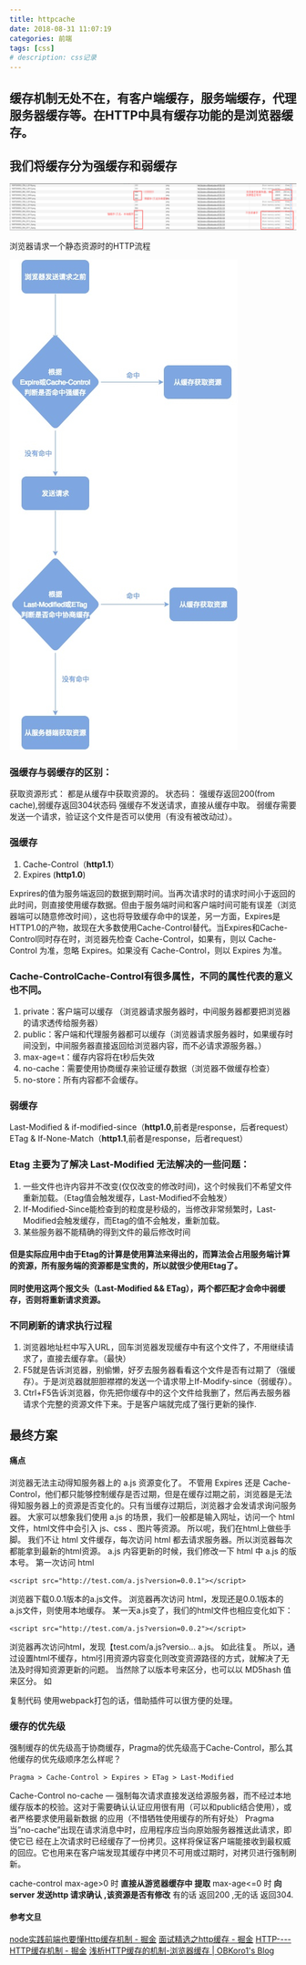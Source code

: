 ```yaml
---
title: httpcache
date: 2018-08-31 11:07:19
categories: 前端
tags: [css]
# description: css记录
---
```


## 缓存机制无处不在，有客户端缓存，服务端缓存，代理服务器缓存等。在HTTP中具有缓存功能的是浏览器缓存。

## 我们将缓存分为强缓存和弱缓存
![clean](/images/cache/1.jpg)

浏览器请求一个静态资源时的HTTP流程

![clean](/images/cache/2.jpg)

### 强缓存与弱缓存的区别：
获取资源形式： 都是从缓存中获取资源的。
状态码： 强缓存返回200(from cache),弱缓存返回304状态码
强缓存不发送请求，直接从缓存中取。
弱缓存需要发送一个请求，验证这个文件是否可以使用（有没有被改动过）。

### 强缓存  
1. Cache-Control（__http1.1__）
2. Expires (__http1.0__)

Exprires的值为服务端返回的数据到期时间。当再次请求时的请求时间小于返回的此时间，则直接使用缓存数据。但由于服务端时间和客户端时间可能有误差（浏览器端可以随意修改时间），这也将导致缓存命中的误差，另一方面，Expires是HTTP1.0的产物，故现在大多数使用Cache-Control替代。当Expires和Cache-Control同时存在时，浏览器先检查 Cache-Control，如果有，则以 Cache-Control 为准，忽略 Expires。如果没有 Cache-Control，则以 Expires 为准。

### Cache-ControlCache-Control有很多属性，不同的属性代表的意义也不同。
1. private：客户端可以缓存 （浏览器请求服务器时，中间服务器都要把浏览器的请求透传给服务器）
2. public：客户端和代理服务器都可以缓存（浏览器请求服务器时，如果缓存时间没到，中间服务器直接返回给浏览器内容，而不必请求源服务器。）
3. max-age=t：缓存内容将在t秒后失效
3. no-cache：需要使用协商缓存来验证缓存数据（浏览器不做缓存检查）
4. no-store：所有内容都不会缓存。



### 弱缓存
Last-Modified & if-modified-since（__http1.0__,前者是response，后者request）
ETag & If-None-Match（__http1.1__,前者是response，后者request）

### Etag 主要为了解决 Last-Modified 无法解决的一些问题：
1. 一些文件也许内容并不改变(仅仅改变的修改时间)，这个时候我们不希望文件重新加载。（Etag值会触发缓存，Last-Modified不会触发）
2. If-Modified-Since能检查到的粒度是秒级的，当修改非常频繁时，Last-Modified会触发缓存，而Etag的值不会触发，重新加载。
3. 某些服务器不能精确的得到文件的最后修改时间

#### 但是实际应用中由于Etag的计算是使用算法来得出的，而算法会占用服务端计算的资源，所有服务端的资源都是宝贵的，所以就很少使用Etag了。
#### 同时使用这两个报文头（__Last-Modified__ && __ETag__），两个都匹配才会命中弱缓存，否则将重新请求资源。

### 不同刷新的请求执行过程
1. 浏览器地址栏中写入URL，回车浏览器发现缓存中有这个文件了，不用继续请求了，直接去缓存拿。（最快）
2. F5就是告诉浏览器，别偷懒，好歹去服务器看看这个文件是否有过期了（强缓存）。于是浏览器就胆胆襟襟的发送一个请求带上If-Modify-since（弱缓存）。
3. Ctrl+F5告诉浏览器，你先把你缓存中的这个文件给我删了，然后再去服务器请求个完整的资源文件下来。于是客户端就完成了强行更新的操作.


## 最终方案
#### 痛点
浏览器无法主动得知服务器上的 a.js 资源变化了。
不管用 Expires 还是 Cache-Control，他们都只能够控制缓存是否过期，但是在缓存过期之前，浏览器是无法得知服务器上的资源是否变化的。只有当缓存过期后，浏览器才会发请求询问服务器。
大家可以想象我们使用 a.js 的场景，我们一般都是输入网址，访问一个 html 文件，html文件中会引入 js、css
、图片等资源。
所以呢，我们在html上做些手脚。
我们不让 html 文件缓存，每次访问 html 都去请求服务器。所以浏览器每次都能拿到最新的html资源。
a.js 内容更新的时候，我们修改一下 html 中 a.js 的版本号。
第一次访问 html
```
<script src="http://test.com/a.js?version=0.0.1"></script>
```
浏览器下载0.0.1版本的a.js文件。
浏览器再次访问 html，发现还是0.0.1版本的a.js文件，则使用本地缓存。
某一天a.js变了，我们的html文件也相应变化如下：
```
<script src="http://test.com/a.js?version=0.0.2"></script>
```
浏览器再次访问html，发现【test.com/a.js?versio… a.js。
如此往复。
所以，通过设置html不缓存，html引用资源内容变化则改变资源路径的方式，就解决了无法及时得知资源更新的问题。
当然除了以版本号来区分，也可以以 MD5hash 值来区分。 如

<script src="http://test.com/a.【hash值】.js"></script>
复制代码
使用webpack打包的话，借助插件可以很方便的处理。

### 缓存的优先级
强制缓存的优先级高于协商缓存，Pragma的优先级高于Cache-Control，那么其他缓存的优先级顺序怎么样呢？
```
Pragma > Cache-Control > Expires > ETag > Last-Modified
```

Cache-Control 
no-cache — 强制每次请求直接发送给源服务器，而不经过本地缓存版本的校验。这对于需要确认认证应用很有用（可以和public结合使用），或者严格要求使用最新数据 的应用（不惜牺牲使用缓存的所有好处） 
Pragma 当”no-cache”出现在请求消息中时，应用程序应当向原始服务器推送此请求，即使它已 
经在上次请求时已经缓存了一份拷贝。这样将保证客户端能接收到最权威的回应。它也用来在客户端发现其缓存中拷贝不可用或过期时，对拷贝进行强制刷新。

cache-control 
max-age>0 时 __直接从游览器缓存中 提取__
max-age<=0 时 __向server 发送http 请求确认 ,该资源是否有修改__
有的话 返回200 ,无的话 返回304.


#### 参考文旦
[node实践前端也要懂Http缓存机制 - 掘金](https://juejin.im/post/5b70edd4f265da27df0938bc)
[面试精选之http缓存 - 掘金](https://juejin.im/post/5b3c87386fb9a04f9a5cb037)
[HTTP----HTTP缓存机制 - 掘金](https://juejin.im/post/5a1d4e546fb9a0450f21af23)
[浅析HTTP缓存的机制-浏览器缓存 | OBKoro1's Blog](http://obkoro1.com/2018/06/09/%E6%B5%85%E6%9E%90HTTP%E7%BC%93%E5%AD%98%E7%9A%84%E6%9C%BA%E5%88%B6-%E6%B5%8F%E8%A7%88%E5%99%A8%E7%BC%93%E5%AD%98/)
